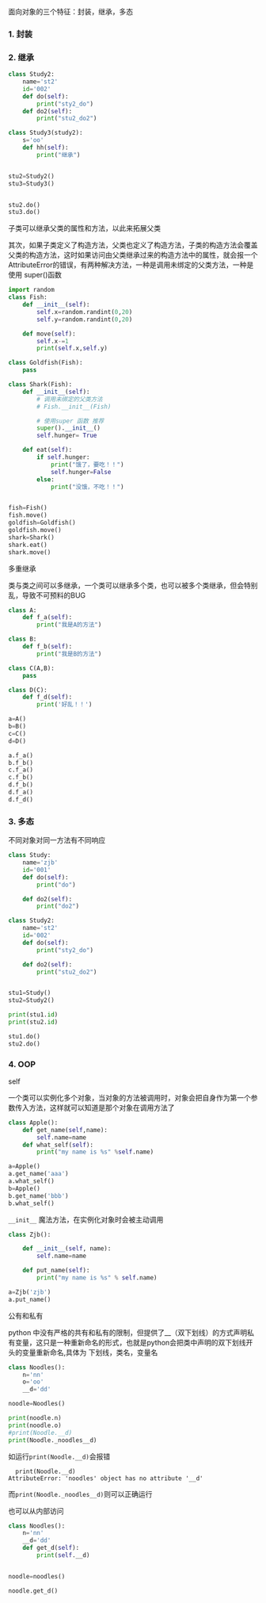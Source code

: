面向对象的三个特征：封装，继承，多态   

### 1. 封装


### 2. 继承

```python
class Study2:
    name='st2'
    id='002'
    def do(self):
        print("sty2_do")
    def do2(self):
        print("stu2_do2")

class Study3(study2):
    s='oo'
    def hh(self):
        print("继承")


stu2=Study2()
stu3=Study3()


stu2.do()
stu3.do()
```
子类可以继承父类的属性和方法，以此来拓展父类

其次，如果子类定义了构造方法，父类也定义了构造方法，子类的构造方法会覆盖父类的构造方法，这时如果访问由父类继承过来的构造方法中的属性，就会报一个AttributeError的错误，有两种解决方法，一种是调用未绑定的父类方法，一种是使用 super()函数
```python
import random
class Fish:
    def __init__(self):
        self.x=random.randint(0,20)
        self.y=random.randint(0,20)

    def move(self):
        self.x-=1
        print(self.x,self.y)

class Goldfish(Fish):
    pass

class Shark(Fish):
    def __init__(self):
        # 调用未绑定的父类方法
        # Fish.__init__(Fish)

        # 使用super 函数 推荐
        super().__init__()
        self.hunger= True

    def eat(self):
        if self.hunger:
            print("饿了，要吃！！")
            self.hunger=False
        else:
            print("没饿，不吃！！")


fish=Fish()
fish.move()
goldfish=Goldfish()
goldfish.move()
shark=Shark()
shark.eat()
shark.move()
```

多重继承

类与类之间可以多继承，一个类可以继承多个类，也可以被多个类继承，但会特别乱，导致不可预料的BUG

```python
class A:
    def f_a(self):
        print("我是A的方法")

class B:
    def f_b(self):
        print("我是B的方法")

class C(A,B):
    pass

class D(C):
    def f_d(self):
        print('好乱！！')

a=A()
b=B()
c=C()
d=D()

a.f_a()
b.f_b()
c.f_a()
c.f_b()
d.f_b()
d.f_a()
d.f_d()
```

### 3. 多态
不同对象对同一方法有不同响应
```python
class Study:
    name='zjb'
    id='001'
    def do(self):
        print("do")

    def do2(self):
        print("do2")

class Study2:
    name='st2'
    id='002'
    def do(self):
        print("sty2_do")

    def do2(self):
        print("stu2_do2")


stu1=Study()
stu2=Study2()

print(stu1.id)
print(stu2.id)

stu1.do()
stu2.do()
```
### 4. OOP
self  

一个类可以实例化多个对象，当对象的方法被调用时，对象会把自身作为第一个参数传入方法，这样就可以知道是那个对象在调用方法了
```python
class Apple():
    def get_name(self,name):
        self.name=name
    def what_self(self):
        print("my name is %s" %self.name)

a=Apple()
a.get_name('aaa')
a.what_self()
b=Apple()
b.get_name('bbb')
b.what_self()
```
`__init__`  魔法方法，在实例化对象时会被主动调用
```python
class Zjb():

    def __init__(self, name):
        self.name=name

    def put_name(self):
        print("my name is %s" % self.name)

a=Zjb('zjb')
a.put_name()
```
公有和私有

python 中没有严格的共有和私有的限制，但提供了__（双下划线）的方式声明私有变量，这只是一种重新命名的形式，也就是python会把类中声明的双下划线开头的变量重新命名,具体为 下划线，类名，变量名

```python
class Noodles():
    n='nn'
    o='oo'
    __d='dd'

noodle=Noodles()

print(noodle.n)
print(noodle.o)
#print(Noodle.__d)
print(Noodle._noodles__d)
```
如运行`print(Noodle.__d)`会报错
```
  print(Noodle.__d)
AttributeError: 'noodles' object has no attribute '__d'
```
而`print(Noodle._noodles__d)`则可以正确运行

也可以从内部访问
```python
class Noodles():
    n='nn'
    __d='dd'
    def get_d(self):
        print(self.__d)


noodle=noodles()

noodle.get_d()
```